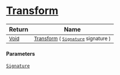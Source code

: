 # [Transform](./ImageGenerator-100663679.md)



| Return | Name | 
| --- | --- | 
| <sub>[Void](https://docs.microsoft.com/en-us/dotnet/api/System.Void)</sub>| <sub>[Transform](./ImageGenerator-100663679.md) ( [`Signature`](./../../Signature.md) signature )</sub>| <br>


#### Parameters
[`Signature`](./../../Signature.md)